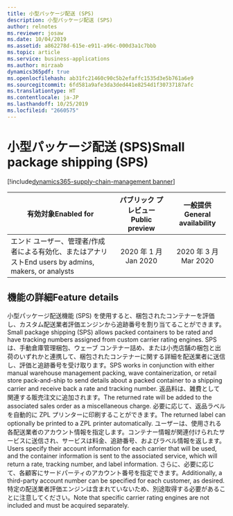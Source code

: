 ```yaml
---
title: 小型パッケージ配送 (SPS)
description: 小型パッケージ配送 (SPS)
author: relnotes
ms.reviewer: josaw
ms.date: 10/04/2019
ms.assetid: a862278d-615e-e911-a96c-000d3a1c7bbb
ms.topic: article
ms.service: business-applications
ms.author: mirzaab
dynamics365pdf: true
ms.openlocfilehash: ab31fc21460c90c5b2efaffc1535d3e5b761a6e9
ms.sourcegitcommit: 6fd581a9afe3da3ded441e8254d1f30737187afc
ms.translationtype: HT
ms.contentlocale: ja-JP
ms.lasthandoff: 10/25/2019
ms.locfileid: "2660575"
---
```

# <a name="small-package-shipping-sps"></a><span data-ttu-id="fb3e0-103">小型パッケージ配送 (SPS)</span><span class="sxs-lookup"><span data-stu-id="fb3e0-103">Small package shipping (SPS)</span></span>
[!include[dynamics365-supply-chain-management banner](../includes/dynamics365-supply-chain-management.md)]

| <span data-ttu-id="fb3e0-104">有効対象</span><span class="sxs-lookup"><span data-stu-id="fb3e0-104">Enabled for</span></span>    |  <span data-ttu-id="fb3e0-105">パブリック プレビュー</span><span class="sxs-lookup"><span data-stu-id="fb3e0-105">Public preview</span></span> | <span data-ttu-id="fb3e0-106">一般提供</span><span class="sxs-lookup"><span data-stu-id="fb3e0-106">General availability</span></span> | 
| ---------- | :----------: |:----------: |
|<span data-ttu-id="fb3e0-107">エンド ユーザー、管理者/作成者による有効化、またはアナリスト</span><span class="sxs-lookup"><span data-stu-id="fb3e0-107">End users by admins, makers, or analysts</span></span>|<span data-ttu-id="fb3e0-108">2020 年 1 月</span><span class="sxs-lookup"><span data-stu-id="fb3e0-108">Jan 2020</span></span>| <span data-ttu-id="fb3e0-109">2020 年 3 月</span><span class="sxs-lookup"><span data-stu-id="fb3e0-109">Mar 2020</span></span>|



## <a name="feature-details"></a><span data-ttu-id="fb3e0-110">機能の詳細</span><span class="sxs-lookup"><span data-stu-id="fb3e0-110">Feature details</span></span>
<!--feature detail start -->
<span data-ttu-id="fb3e0-111">小型パッケージ配送機能 (SPS) を使用すると、梱包されたコンテナーを評価し、カスタム配送業者評価エンジンから追跡番号を割り当てることができます。</span><span class="sxs-lookup"><span data-stu-id="fb3e0-111">Small package shipping (SPS) allows packed containers to be rated and have tracking numbers assigned from custom carrier rating engines.</span></span> <span data-ttu-id="fb3e0-112">SPS は、手動倉庫管理梱包、ウェーブ コンテナー詰め、または小売店舗の梱包と出荷のいずれかと連携して、梱包されたコンテナーに関する詳細を配送業者に送信し、評価と追跡番号を受け取ります。</span><span class="sxs-lookup"><span data-stu-id="fb3e0-112">SPS works in conjunction with either manual warehouse management packing, wave containerization, or retail store pack-and-ship to send details about a packed container to a shipping carrier and receive back a rate and tracking number.</span></span> <span data-ttu-id="fb3e0-113">返品料は、雑費として関連する販売注文に追加されます。</span><span class="sxs-lookup"><span data-stu-id="fb3e0-113">The returned rate will be added to the associated sales order as a miscellaneous charge.</span></span> <span data-ttu-id="fb3e0-114">必要に応じて、返品ラベルを自動的に ZPL プリンターに印刷することができます。</span><span class="sxs-lookup"><span data-stu-id="fb3e0-114">The returned label can optionally be printed to a ZPL printer automatically.</span></span> <span data-ttu-id="fb3e0-115">ユーザーは、使用される各配送業者のアカウント情報を指定します。コンテナー情報が関連付けられたサービスに送信され、サービスは料金、追跡番号、およびラベル情報を返します。</span><span class="sxs-lookup"><span data-stu-id="fb3e0-115">Users specify their account information for each carrier that will be used, and the container information is sent to the associated service, which will return a rate, tracking number, and label information.</span></span> <span data-ttu-id="fb3e0-116">さらに、必要に応じて、各顧客にサードパーティのアカウント番号を指定できます。</span><span class="sxs-lookup"><span data-stu-id="fb3e0-116">Additionally, a third-party account number can be specified for each customer, as desired.</span></span> <span data-ttu-id="fb3e0-117">特定の配送業者評価エンジンは含まれていないため、別途取得する必要があることに注意してください。</span><span class="sxs-lookup"><span data-stu-id="fb3e0-117">Note that specific carrier rating engines are not included and must be acquired separately.</span></span>
<!--feature detail end -->









